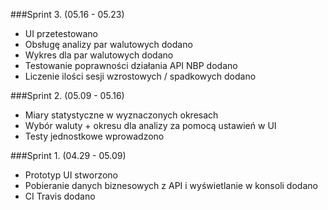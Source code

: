 ###Sprint 3. (05.16 - 05.23)
* UI przetestowano
* Obsługę analizy par walutowych dodano
* Wykres dla par walutowych dodano
* Testowanie poprawności działania API NBP dodano
* Liczenie ilości sesji wzrostowych / spadkowych dodano

###Sprint 2. (05.09 - 05.16)
* Miary statystyczne w wyznaczonych okresach
* Wybór waluty + okresu dla analizy za pomocą ustawień w UI
* Testy jednostkowe wprowadzono


###Sprint 1. (04.29 - 05.09)
* Prototyp UI stworzono
* Pobieranie danych biznesowych z API i wyświetlanie w konsoli dodano
* CI Travis dodano